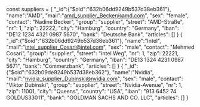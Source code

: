 const suppliers =
{
"\_id":{"$oid":"632b06dd9249b537d38eb361"},
    "name":"AMD",
    "mail":"amd_supplier_Becker@amd.com",
    "sex": "female",
    "contact": "Nadine Becker",
    "group": "supplier",
    "street": "AMD-Straße",
    "nr": 1,
    "zip": 22222,
    "city": "Hamburg",
    "country": "Germany",
    "iban": "DE12 1234 4321 0987 5670",
    "bank": "Deutsche Bank",
    "articles": []
}
{
"_id":{"$oid":"632b06dd9249b537d38eb361"},
"name":"Intel",
"mail":"intel_supplier_Cosari@intel.com",
"sex": "male",
"contact": "Mehmed Cosari",
"group": "supplier",
"street": "Intel Weg",
"nr": 1,
"zip": 22221,
"city": "Hamburg",
"country": "Germany",
"iban": "DE13 1324 4231 0987 5671",
"bank": "Commerzbank",
"articles": []
}
{
"\_id":{"$oid":"632b09de9249b537d38eb362"},
"name":"Nvidia",
"mail":"nvidia_supplier_Dubinski@nvidia.com",
"sex": "male",
"contact": "Viktor Dubinski",
"group": "supplier",
"street": "Nvidia-Avenue",
"nr": 1,
"zip": 11001,
"city": "Queens",
"country": "USA",
"iban": "913 6452 74 GOLDUS33011",
"bank": "GOLDMAN SACHS AND CO. LLC",
"articles": []
}
